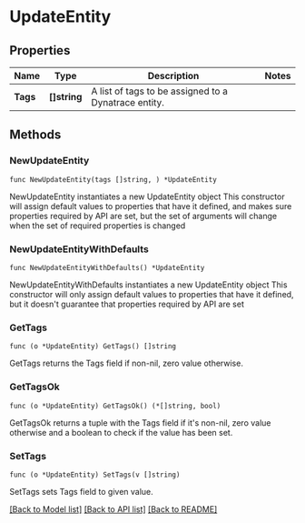 # UpdateEntity

## Properties

Name | Type | Description | Notes
------------ | ------------- | ------------- | -------------
**Tags** | **[]string** | A list of tags to be assigned to a Dynatrace entity. | 

## Methods

### NewUpdateEntity

`func NewUpdateEntity(tags []string, ) *UpdateEntity`

NewUpdateEntity instantiates a new UpdateEntity object
This constructor will assign default values to properties that have it defined,
and makes sure properties required by API are set, but the set of arguments
will change when the set of required properties is changed

### NewUpdateEntityWithDefaults

`func NewUpdateEntityWithDefaults() *UpdateEntity`

NewUpdateEntityWithDefaults instantiates a new UpdateEntity object
This constructor will only assign default values to properties that have it defined,
but it doesn't guarantee that properties required by API are set

### GetTags

`func (o *UpdateEntity) GetTags() []string`

GetTags returns the Tags field if non-nil, zero value otherwise.

### GetTagsOk

`func (o *UpdateEntity) GetTagsOk() (*[]string, bool)`

GetTagsOk returns a tuple with the Tags field if it's non-nil, zero value otherwise
and a boolean to check if the value has been set.

### SetTags

`func (o *UpdateEntity) SetTags(v []string)`

SetTags sets Tags field to given value.



[[Back to Model list]](../README.md#documentation-for-models) [[Back to API list]](../README.md#documentation-for-api-endpoints) [[Back to README]](../README.md)


